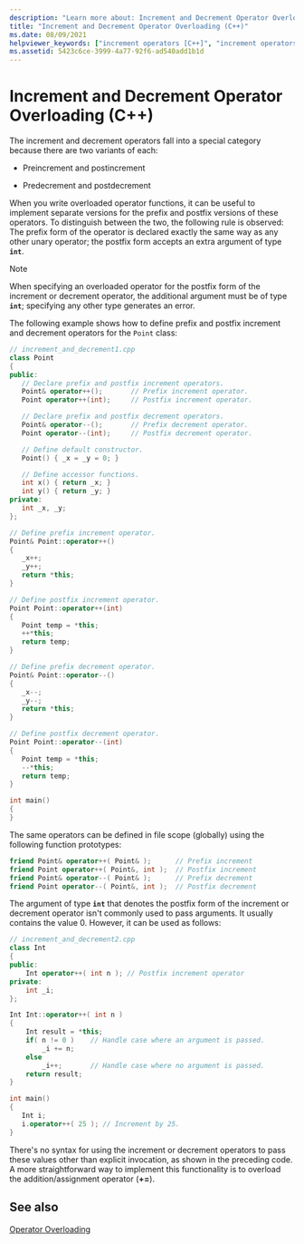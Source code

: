 ```yaml
---
description: "Learn more about: Increment and Decrement Operator Overloading (C++)"
title: "Increment and Decrement Operator Overloading (C++)"
ms.date: 08/09/2021
helpviewer_keywords: ["increment operators [C++]", "increment operators [C++], types of", "decrement operators [C++]", "decrement operators [C++], types of"]
ms.assetid: 5423c6ce-3999-4a77-92f6-ad540add1b1d
---
```

# Increment and Decrement Operator Overloading (C++)

The increment and decrement operators fall into a special category because there are two variants of each:

- Preincrement and postincrement

- Predecrement and postdecrement

When you write overloaded operator functions, it can be useful to implement separate versions for the prefix and postfix versions of these operators. To distinguish between the two, the following rule is observed: The prefix form of the operator is declared exactly the same way as any other unary operator; the postfix form accepts an extra argument of type **`int`**.

> [!NOTE]
> When specifying an overloaded operator for the postfix form of the increment or decrement operator, the additional argument must be of type **`int`**; specifying any other type generates an error.

The following example shows how to define prefix and postfix increment and decrement operators for the `Point` class:

```cpp
// increment_and_decrement1.cpp
class Point
{
public:
   // Declare prefix and postfix increment operators.
   Point& operator++();       // Prefix increment operator.
   Point operator++(int);     // Postfix increment operator.

   // Declare prefix and postfix decrement operators.
   Point& operator--();       // Prefix decrement operator.
   Point operator--(int);     // Postfix decrement operator.

   // Define default constructor.
   Point() { _x = _y = 0; }

   // Define accessor functions.
   int x() { return _x; }
   int y() { return _y; }
private:
   int _x, _y;
};

// Define prefix increment operator.
Point& Point::operator++()
{
   _x++;
   _y++;
   return *this;
}

// Define postfix increment operator.
Point Point::operator++(int)
{
   Point temp = *this;
   ++*this;
   return temp;
}

// Define prefix decrement operator.
Point& Point::operator--()
{
   _x--;
   _y--;
   return *this;
}

// Define postfix decrement operator.
Point Point::operator--(int)
{
   Point temp = *this;
   --*this;
   return temp;
}

int main()
{
}
```

The same operators can be defined in file scope (globally) using the following function prototypes:

```cpp
friend Point& operator++( Point& );      // Prefix increment
friend Point operator++( Point&, int );  // Postfix increment
friend Point& operator--( Point& );      // Prefix decrement
friend Point operator--( Point&, int );  // Postfix decrement
```

The argument of type **`int`** that denotes the postfix form of the increment or decrement operator isn't commonly used to pass arguments. It usually contains the value 0. However, it can be used as follows:

```cpp
// increment_and_decrement2.cpp
class Int
{
public:
    Int operator++( int n ); // Postfix increment operator
private:
    int _i;
};

Int Int::operator++( int n )
{
    Int result = *this;
    if( n != 0 )    // Handle case where an argument is passed.
        _i += n;
    else
        _i++;       // Handle case where no argument is passed.
    return result;
}

int main()
{
   Int i;
   i.operator++( 25 ); // Increment by 25.
}
```

There's no syntax for using the increment or decrement operators to pass these values other than explicit invocation, as shown in the preceding code. A more straightforward way to implement this functionality is to overload the addition/assignment operator (**+=**).

## See also

[Operator Overloading](../cpp/operator-overloading.md)

